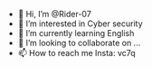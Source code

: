 - 👋 Hi, I’m @Rider-07
- 👀 I’m interested in Cyber security
- 🌱 I’m currently learning English
- 💞️ I’m looking to collaborate on ...
- 📫 How to reach me Insta: vc7q

<!---
Rider-07/Rider-07 is a ✨ special ✨ repository because its `README.md` (this file) appears on your GitHub profile.
You can click the Preview link to take a look at your changes.
--->
